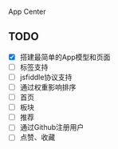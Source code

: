App Center

## TODO

- [x] 搭建最简单的App模型和页面
- [ ] 标签支持
- [ ] jsfiddle协议支持
- [ ] 通过权重影响排序
- [ ] 首页
- [ ] 板块
- [ ] 推荐
- [ ] 通过Github注册用户
- [ ] 点赞、收藏
